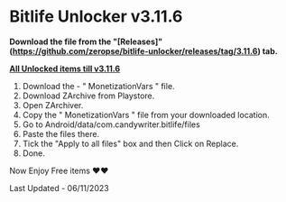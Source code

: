 # Bitlife Unlocker v3.11.6

**Download the file from the "[Releases]"(https://github.com/zeropse/bitlife-unlocker/releases/tag/3.11.6) tab.**

**<ins>All Unlocked items till v3.11.6</ins>**

1. Download the - " MonetizationVars " file.
2. Download ZArchive from Playstore.
3. Open ZArchiver.
4. Copy the " MonetizationVars " file from your downloaded location.
5. Go to Android/data/com.candywriter.bitlife/files
6. Paste the files there.
7. Tick the "Apply to all files" box and then Click on Replace.
8. Done.

Now Enjoy Free items ❤️❤️


Last Updated - 06/11/2023